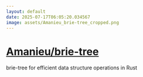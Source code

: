 ```yaml
---
layout: default
date: 2025-07-17T06:05:20.034567
image: assets/Amanieu_brie-tree_cropped.png
---
```


# [Amanieu/brie-tree](https://github.com/Amanieu/brie-tree)

brie-tree for efficient data structure operations in Rust

